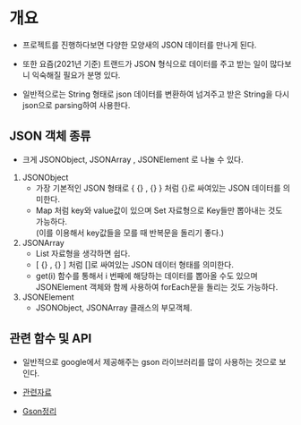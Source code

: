 # 개요
- 프로젝트를 진행하다보면 다양한 모양새의 JSON 데이터를 만나게 된다.
- 또한 요즘(2021년 기준) 트랜드가 JSON 형식으로 데이터를 주고 받는 일이 많다보니 익숙해질 필요가 분명 있다.

- 일반적으로는 String 형태로 json 데이터를 변환하여 넘겨주고 받은 String을 다시 json으로 parsing하여 사용한다. 

## JSON 객체 종류
- 크게 JSONObject, JSONArray , JSONElement 로 나눌 수 있다. 

1) JSONObject
    - 가장 기본적인 JSON 형태로 { {} , {} } 처럼 {}로 싸여있는 JSON 데이터를 의미한다. 
    - Map 처럼 key와 value값이 있으며 Set 자료형으로 Key들만 뽑아내는 것도 가능하다. <br>
      (이를 이용해서 key값들을 모를 때 반복문을 돌리기 좋다.)
2) JSONArray
    - List 자료형을 생각하면 쉽다. 
    - [ {} , {} ] 처럼 []로 싸여있는 JSON 데이터 형태를 의미한다. 
    - get(i) 함수를 통해서 i 번째에 해당하는 데이터를 뽑아올 수도 있으며 <br>
      JSONElement 객체와 함께 사용하여 forEach문을 돌리는 것도 가능하다.
3) JSONElement
    - JSONObject, JSONArray 클래스의 부모객체.


## 관련 함수 및 API
- 일반적으로 google에서 제공해주는 gson 라이브러리를 많이 사용하는 것으로 보인다.
- [관련자료](https://hianna.tistory.com/629)

- [Gson정리](https://github.com/inuit57/TIL-Today_I_Learn-/tree/main/JSON/Gson) 
